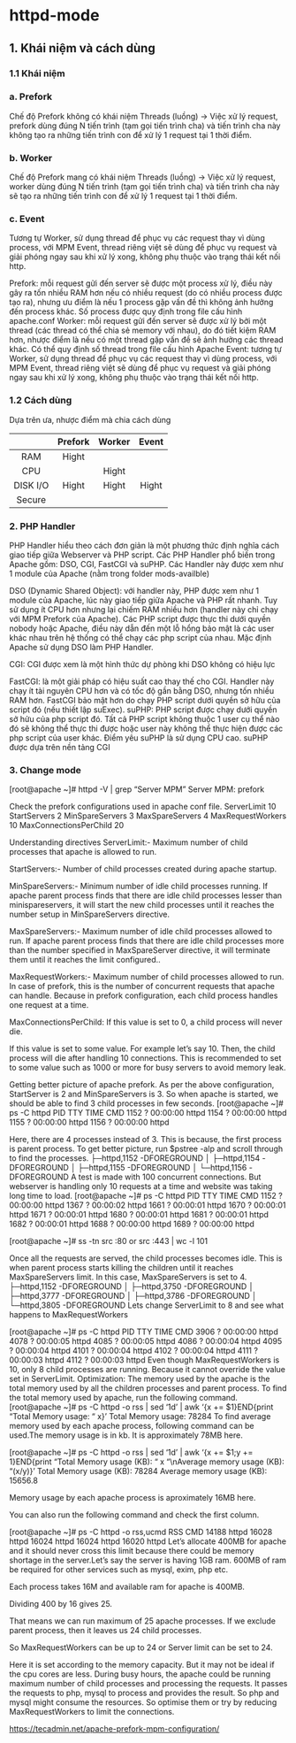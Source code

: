 # httpd-mode
## 1. Khái niệm và cách dùng
### 1.1 Khái niệm
### a. Prefork
Chế độ Prefork không có khái niệm Threads (luồng) -> Việc xử lý request, prefork dùng đúng N tiến trình (tạm gọi tiến trình cha) và tiến trình cha này không tạo ra những tiến trình con để xử lý 1 request tại 1 thời điểm.


### b. Worker
Chế độ Prefork mang có khái niệm Threads (luồng) -> Việc xử lý request, worker dùng đúng N tiến trình (tạm gọi tiến trình cha) và tiến trình cha này sẽ tạo ra những tiến trình con để xử lý 1 request tại 1 thời điểm.

### c. Event
Tương tự Worker, sử dụng thread để phục vụ các request thay vì dùng process, với MPM Event, thread riêng việt sẽ dùng để phục vụ request và giải phóng ngay sau khi xử lý xong, không phụ thuộc vào trạng thái kết nối http.

Prefork: mỗi request gửi đến server sẽ được một process xử lý, điều này gây ra tốn nhiều RAM hơn nếu có nhiều request (do có nhiều process được tạo ra), nhưng ưu điểm là nếu 1 process gặp vấn đề thì không ảnh hưởng đến process khác. Số process được quy định trong file cấu hình apache.conf
Worker: mỗi request gửi đến server sẽ được xử lý bởi một thread (các thread có thể chia sẻ memory với nhau), do đó tiết kiệm RAM hơn, nhược điểm là nếu có một thread gặp vấn đề sẽ ảnh hưởng các thread khác. Có thể quy định số thread trong file cấu hình Apache
Event: tương tự Worker, sử dụng thread để phục vụ các request thay vì dùng process, với MPM Event, thread riêng việt sẽ dùng để phục vụ request và giải phóng ngay sau khi xử lý xong, không phụ thuộc vào trạng thái kết nối http.

### 1.2 Cách dùng
Dựa trên ưa, nhược điểm mà chia cách dùng

|             | Prefork   | Worker      | Event     |
|:-:	        |:-:	      |:-:  	      |:-:        |
| RAM         | Hight  	  |        	    |           |
| CPU         |   	      | Hight  	    |           |
| DISK I/O    | Hight  	  |  Hight 	    | Hight     |
| Secure      |           |             |           |

### 2. PHP Handler 
PHP Handler hiểu theo cách đơn giản là một phương thức định nghĩa cách giao tiếp giữa Webserver và PHP script. Các PHP Handler phổ biến trong Apache gồm: DSO, CGI, FastCGI và suPHP. Các Handler này được xem như 1 module của Apache (nằm trong folder mods-availble)

DSO (Dynamic Shared Object): với handler này, PHP được xem như 1 module của Apache, lúc này giao tiếp giữa Apache và PHP rất nhanh. Tuy sử dụng ít CPU hơn nhưng lại chiếm RAM nhiều hơn (handler này chỉ chạy với MPM Prefork của Apache). Các PHP script được thực thi dưới quyền nobody hoặc Apache, điều này dẫn đến một lỗ hổng bảo mật là các user khác nhau trên hệ thống có thể chạy các php script của nhau. Mặc định Apache sử dụng DSO làm PHP Handler.

CGI: CGI được xem là một hình thức dự phòng khi DSO không có hiệu lực

FastCGI: là một giải pháp có hiệu suất cao thay thế cho CGI. Handler này chạy ít tài nguyên CPU hơn và có tốc độ gần bằng DSO, nhưng tốn nhiều RAM hơn. FastCGI bảo mật hơn do chạy PHP script dưới quyền sở hữu của script đó (nếu thiết lập suExec).
suPHP: PHP script được chạy dưới quyền sở hửu của php script đó. Tất cả PHP script không thuộc 1 user cụ thể nào đó sẽ không thể thực thi được hoặc user này không thể thực hiện được các php script của user khác. Điểm yêu suPHP là sử dụng CPU cao. suPHP được dựa trên nền tảng CGI

### 3. Change mode

[root@apache ~]# httpd -V | grep “Server MPM”
Server MPM:     prefork

Check the prefork configurations used in apache conf file.
<IfModule mpm_prefork_module>
       ServerLimit                               10
       StartServers                              2
       MinSpareServers                    3
       MaxSpareServers                   4
       MaxRequestWorkers            10
       MaxConnectionsPerChild   20
</IfModule>

Understanding directives
ServerLimit:-
Maximum number of child processes that apache is allowed to run.

StartServers:-
Number of child processes created during apache startup.

MinSpareServers:-
Minimum number of idle child processes running. If apache parent process finds that there are idle child processes lesser than minispareservers, it will start the new child processes until it reaches the number setup in MinSpareServers directive.

MaxSpareServers:-
Maximum number of idle child processes allowed to run. If apache parent process finds that there are idle child processes more than the number specified in MaxSpareServer directive, it will terminate them until it reaches the limit configured..

MaxRequestWorkers:-
Maximum number of child processes allowed to run. In case of prefork, this is the number of concurrent requests that apache can handle. Because in prefork configuration, each child process handles one request at a time.

MaxConnectionsPerChild:
If this value is set to 0, a child process will never die.

If this value is set to some value. For example let’s say 10. Then, the child process will die after handling 10 connections. This is recommended to set to some value such as 1000 or more for busy servers to avoid memory leak.

Getting better picture of apache prefork.
As per the above configuration, StartServer is 2 and MinSpareServers is 3. So when apache is started, we should be able to find 3 child processes in few seconds.
[root@apache ~]# ps -C httpd
 PID TTY          TIME CMD
1152 ?        00:00:00 httpd
1154 ?        00:00:00 httpd
1155 ?        00:00:00 httpd
1156 ?        00:00:00 httpd
 

Here, there are 4 processes instead of 3. This is because, the first process is parent process.
To get better picture, run $pstree -alp and scroll through to find the processes.
 ├─httpd,1152 -DFOREGROUND
 │   ├─httpd,1154 -DFOREGROUND
 │   ├─httpd,1155 -DFOREGROUND
 │   └─httpd,1156 -DFOREGROUND
A test is made with 100 concurrent connections. But webserver is handling only 10 requests at a time and website was taking long time to load.
[root@apache ~]# ps -C httpd 
 PID TTY          TIME CMD
1152 ?        00:00:00 httpd
1367 ?        00:00:02 httpd
1661 ?        00:00:01 httpd
1670 ?        00:00:01 httpd
1671 ?        00:00:01 httpd
1680 ?        00:00:01 httpd
1681 ?        00:00:01 httpd
1682 ?        00:00:01 httpd
1688 ?        00:00:00 httpd
1689 ?        00:00:00 httpd
 

[root@apache ~]# ss -tn src :80 or src :443 | wc -l
101
 

Once all the requests are served, the child processes becomes idle. This is when parent process starts killing the children until it reaches MaxSpareServers limit.
In this case, MaxSpareServers is set to 4.
 ├─httpd,1152 -DFOREGROUND
 │   ├─httpd,3750 -DFOREGROUND
 │   ├─httpd,3777 -DFOREGROUND
 │   ├─httpd,3786 -DFOREGROUND
 │   └─httpd,3805 -DFOREGROUND
Lets change ServerLimit to 8 and see what happens to MaxRequestWorkers

[root@apache ~]# ps -C httpd
 PID TTY          TIME CMD
3906 ?        00:00:00 httpd
4078 ?        00:00:05 httpd
4085 ?        00:00:05 httpd
4086 ?        00:00:04 httpd
4095 ?        00:00:04 httpd
4101 ?        00:00:04 httpd
4102 ?        00:00:04 httpd
4111 ?        00:00:03 httpd
4112 ?        00:00:03 httpd
Even though MaxRequestWorkers is 10, only 8 child processes are running. Because it cannot override the value set in ServerLimit.
Optimization:
The memory used by the apache is the total memory used by all the children processes and parent process. To find the total memory used by apache, run the following command.
[root@apache ~]# ps -C httpd -o rss | sed ‘1d’ | awk ‘{x += $1}END{print “Total Memory usage: “ x}’
Total Memory usage: 78284
To find average memory used by each apache process, following command can be used.The memory usage is in kb. It is approximately 78MB here.

[root@apache ~]# ps -C httpd -o rss | sed ‘1d’ | awk ‘{x += $1;y += 1}END{print “Total Memory usage (KB): “ x “\nAverage memory usage (KB): “(x/y)}’
Total Memory usage (KB): 78284
Average memory usage (KB): 15656.8

Memory usage by each apache process is aproximately 16MB here.

You can also run the following command and check the first column.

[root@apache ~]# ps -C httpd -o rss,ucmd
 RSS CMD
14188 httpd
16028 httpd
16024 httpd
16024 httpd
16020 httpd
Let’s allocate 400MB for apache and it should never cross this limit because there could be memory shortage in the server.Let’s say the server is having 1GB ram. 600MB of ram be required for other services such as mysql, exim, php etc.

Each process takes 16M and available ram for apache is 400MB.

Dividing 400 by 16 gives 25.

That means we can run maximum of 25 apache processes. If we exclude parent process, then it leaves us 24 child processes.

So MaxRequestWorkers can be up to 24 or Server limit can be set to 24.

Here it is set according to the memory capacity. But it may not be ideal if the cpu cores are less. During busy hours, the apache could be running maximum number of child processes and processing the requests. It passes the requests to php, mysql to process and provides the result. So php and mysql might consume the resources. So optimise them or try by reducing MaxRequestWorkers to limit the connections.

https://tecadmin.net/apache-prefork-mpm-configuration/
